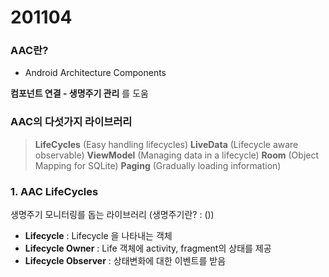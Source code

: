 # 201104
### AAC란?

- Android Architecture Components

**컴포넌트 연결 - 생명주기 관리** 를 도움

### AAC의 다섯가지 라이브러리
> **LifeCycles** (Easy handling lifecycles)
> **LiveData** (Lifecycle aware observable)
> **ViewModel** (Managing data in a lifecycle)
> **Room** (Object Mapping for SQLite)
> **Paging** (Gradually loading information)

### 1. AAC LifeCycles
생명주기 모니터링를 돕는 라이브러리
(생명주기란? : ())
- **Lifecycle** : Lifecycle 을 나타내는 객체
- **Lifecycle Owner** : Life 객체에 activity, fragment의 상태를 제공
- **Lifecycle Observer** : 상태변화에 대한 이벤트를 받음